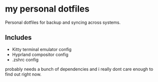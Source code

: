 # my personal dotfiles

Personal dotfiles for backup and syncing across systems.

## Includes

- Kitty terminal emulator config
- Hyprland compositor config
- .zshrc config

probably needs a bunch of dependencies and i really dont care enough to find out right now.
